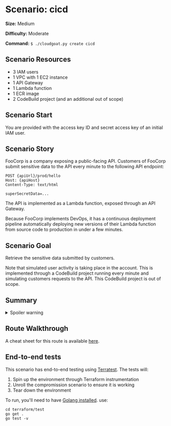 # Scenario: cicd

**Size:** Medium

**Difficulty:** Moderate

**Command:** `$ ./cloudgoat.py create cicd`

## Scenario Resources

* 3 IAM users
* 1 VPC with 1 EC2 instance
* 1 API Gateway
* 1 Lambda function
* 1 ECR image
* 2 CodeBuild project (and an additional out of scope)

## Scenario Start

You are provided with the access key ID and secret access key of an initial IAM user.

## Scenario Story

FooCorp is a company exposing a public-facing API. Customers of FooCorp submit sensitive data to the API every minute to the following API endpoint:

```
POST {apiUrl}/prod/hello
Host: {apiHost}
Content-Type: text/html

superSecretData=...
```

The API is implemented as a Lambda function, exposed through an API Gateway. 

Because FooCorp implements DevOps, it has a continuous deployment pipeline automatically deploying new versions of their Lambda function from source code to production in under a few minutes.

## Scenario Goal

Retrieve the sensitive data submitted by customers.

Note that simulated user activity is taking place in the account. This is implemented through a CodeBuild project running every minute and simulating customers requests to the API. This CodeBuild project is out of scope.

## Summary

<details>
  <summary>Spoiler warning</summary>
  
  You get access to an initial AWS access key. Escalate your privileges by overwriting the tag of an EC2 instance used for attribute-based access control. Steal the SSH key on the instance, and use it to clone a CodeCommit repository. Go through the commit history, and find a new set of AWS credentials. Use them to backdoor the application and steal the sensitive data.
  
</details>

## Route Walkthrough 

A cheat sheet for this route is available [here](./cheat_sheet.md).

## End-to-end tests

This scenario has end-to-end testing using [Terratest](https://terratest.gruntwork.io/). The tests will:

1. Spin up the environment through Terraform instrumentation
2. Unroll the compromission scenario to ensure it is working
3. Tear down the environment

To run, you'll need to have [Golang installed](https://go.dev/doc/install). use:

```
cd terraform/test
go get .
go test -v
```
